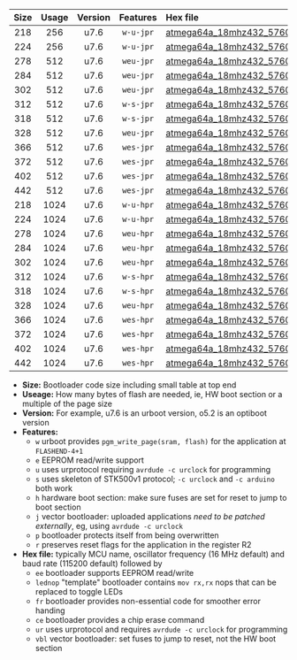 |Size|Usage|Version|Features|Hex file|
|:-:|:-:|:-:|:-:|:--|
|218|256|u7.6|`w-u-jpr`|[atmega64a_18mhz432_57600bps_ur_vbl.hex](https://raw.githubusercontent.com/stefanrueger/urboot/main/bootloaders/atmega64a/fcpu_18mhz432/57600_bps/atmega64a_18mhz432_57600bps_ur_vbl.hex)|
|224|256|u7.6|`w-u-jpr`|[atmega64a_18mhz432_57600bps_lednop_ur_vbl.hex](https://raw.githubusercontent.com/stefanrueger/urboot/main/bootloaders/atmega64a/fcpu_18mhz432/57600_bps/atmega64a_18mhz432_57600bps_lednop_ur_vbl.hex)|
|278|512|u7.6|`weu-jpr`|[atmega64a_18mhz432_57600bps_ee_ur_vbl.hex](https://raw.githubusercontent.com/stefanrueger/urboot/main/bootloaders/atmega64a/fcpu_18mhz432/57600_bps/atmega64a_18mhz432_57600bps_ee_ur_vbl.hex)|
|284|512|u7.6|`weu-jpr`|[atmega64a_18mhz432_57600bps_ee_lednop_ur_vbl.hex](https://raw.githubusercontent.com/stefanrueger/urboot/main/bootloaders/atmega64a/fcpu_18mhz432/57600_bps/atmega64a_18mhz432_57600bps_ee_lednop_ur_vbl.hex)|
|302|512|u7.6|`weu-jpr`|[atmega64a_18mhz432_57600bps_ee_lednop_fr_ur_vbl.hex](https://raw.githubusercontent.com/stefanrueger/urboot/main/bootloaders/atmega64a/fcpu_18mhz432/57600_bps/atmega64a_18mhz432_57600bps_ee_lednop_fr_ur_vbl.hex)|
|312|512|u7.6|`w-s-jpr`|[atmega64a_18mhz432_57600bps_vbl.hex](https://raw.githubusercontent.com/stefanrueger/urboot/main/bootloaders/atmega64a/fcpu_18mhz432/57600_bps/atmega64a_18mhz432_57600bps_vbl.hex)|
|318|512|u7.6|`w-s-jpr`|[atmega64a_18mhz432_57600bps_lednop_vbl.hex](https://raw.githubusercontent.com/stefanrueger/urboot/main/bootloaders/atmega64a/fcpu_18mhz432/57600_bps/atmega64a_18mhz432_57600bps_lednop_vbl.hex)|
|328|512|u7.6|`weu-jpr`|[atmega64a_18mhz432_57600bps_ee_lednop_fr_ce_ur_vbl.hex](https://raw.githubusercontent.com/stefanrueger/urboot/main/bootloaders/atmega64a/fcpu_18mhz432/57600_bps/atmega64a_18mhz432_57600bps_ee_lednop_fr_ce_ur_vbl.hex)|
|366|512|u7.6|`wes-jpr`|[atmega64a_18mhz432_57600bps_ee_vbl.hex](https://raw.githubusercontent.com/stefanrueger/urboot/main/bootloaders/atmega64a/fcpu_18mhz432/57600_bps/atmega64a_18mhz432_57600bps_ee_vbl.hex)|
|372|512|u7.6|`wes-jpr`|[atmega64a_18mhz432_57600bps_ee_lednop_vbl.hex](https://raw.githubusercontent.com/stefanrueger/urboot/main/bootloaders/atmega64a/fcpu_18mhz432/57600_bps/atmega64a_18mhz432_57600bps_ee_lednop_vbl.hex)|
|402|512|u7.6|`wes-jpr`|[atmega64a_18mhz432_57600bps_ee_lednop_fr_vbl.hex](https://raw.githubusercontent.com/stefanrueger/urboot/main/bootloaders/atmega64a/fcpu_18mhz432/57600_bps/atmega64a_18mhz432_57600bps_ee_lednop_fr_vbl.hex)|
|442|512|u7.6|`wes-jpr`|[atmega64a_18mhz432_57600bps_ee_lednop_fr_ce_vbl.hex](https://raw.githubusercontent.com/stefanrueger/urboot/main/bootloaders/atmega64a/fcpu_18mhz432/57600_bps/atmega64a_18mhz432_57600bps_ee_lednop_fr_ce_vbl.hex)|
|218|1024|u7.6|`w-u-hpr`|[atmega64a_18mhz432_57600bps_ur.hex](https://raw.githubusercontent.com/stefanrueger/urboot/main/bootloaders/atmega64a/fcpu_18mhz432/57600_bps/atmega64a_18mhz432_57600bps_ur.hex)|
|224|1024|u7.6|`w-u-hpr`|[atmega64a_18mhz432_57600bps_lednop_ur.hex](https://raw.githubusercontent.com/stefanrueger/urboot/main/bootloaders/atmega64a/fcpu_18mhz432/57600_bps/atmega64a_18mhz432_57600bps_lednop_ur.hex)|
|278|1024|u7.6|`weu-hpr`|[atmega64a_18mhz432_57600bps_ee_ur.hex](https://raw.githubusercontent.com/stefanrueger/urboot/main/bootloaders/atmega64a/fcpu_18mhz432/57600_bps/atmega64a_18mhz432_57600bps_ee_ur.hex)|
|284|1024|u7.6|`weu-hpr`|[atmega64a_18mhz432_57600bps_ee_lednop_ur.hex](https://raw.githubusercontent.com/stefanrueger/urboot/main/bootloaders/atmega64a/fcpu_18mhz432/57600_bps/atmega64a_18mhz432_57600bps_ee_lednop_ur.hex)|
|302|1024|u7.6|`weu-hpr`|[atmega64a_18mhz432_57600bps_ee_lednop_fr_ur.hex](https://raw.githubusercontent.com/stefanrueger/urboot/main/bootloaders/atmega64a/fcpu_18mhz432/57600_bps/atmega64a_18mhz432_57600bps_ee_lednop_fr_ur.hex)|
|312|1024|u7.6|`w-s-hpr`|[atmega64a_18mhz432_57600bps.hex](https://raw.githubusercontent.com/stefanrueger/urboot/main/bootloaders/atmega64a/fcpu_18mhz432/57600_bps/atmega64a_18mhz432_57600bps.hex)|
|318|1024|u7.6|`w-s-hpr`|[atmega64a_18mhz432_57600bps_lednop.hex](https://raw.githubusercontent.com/stefanrueger/urboot/main/bootloaders/atmega64a/fcpu_18mhz432/57600_bps/atmega64a_18mhz432_57600bps_lednop.hex)|
|328|1024|u7.6|`weu-hpr`|[atmega64a_18mhz432_57600bps_ee_lednop_fr_ce_ur.hex](https://raw.githubusercontent.com/stefanrueger/urboot/main/bootloaders/atmega64a/fcpu_18mhz432/57600_bps/atmega64a_18mhz432_57600bps_ee_lednop_fr_ce_ur.hex)|
|366|1024|u7.6|`wes-hpr`|[atmega64a_18mhz432_57600bps_ee.hex](https://raw.githubusercontent.com/stefanrueger/urboot/main/bootloaders/atmega64a/fcpu_18mhz432/57600_bps/atmega64a_18mhz432_57600bps_ee.hex)|
|372|1024|u7.6|`wes-hpr`|[atmega64a_18mhz432_57600bps_ee_lednop.hex](https://raw.githubusercontent.com/stefanrueger/urboot/main/bootloaders/atmega64a/fcpu_18mhz432/57600_bps/atmega64a_18mhz432_57600bps_ee_lednop.hex)|
|402|1024|u7.6|`wes-hpr`|[atmega64a_18mhz432_57600bps_ee_lednop_fr.hex](https://raw.githubusercontent.com/stefanrueger/urboot/main/bootloaders/atmega64a/fcpu_18mhz432/57600_bps/atmega64a_18mhz432_57600bps_ee_lednop_fr.hex)|
|442|1024|u7.6|`wes-hpr`|[atmega64a_18mhz432_57600bps_ee_lednop_fr_ce.hex](https://raw.githubusercontent.com/stefanrueger/urboot/main/bootloaders/atmega64a/fcpu_18mhz432/57600_bps/atmega64a_18mhz432_57600bps_ee_lednop_fr_ce.hex)|

- **Size:** Bootloader code size including small table at top end
- **Useage:** How many bytes of flash are needed, ie, HW boot section or a multiple of the page size
- **Version:** For example, u7.6 is an urboot version, o5.2 is an optiboot version
- **Features:**
  + `w` urboot provides `pgm_write_page(sram, flash)` for the application at `FLASHEND-4+1`
  + `e` EEPROM read/write support
  + `u` uses urprotocol requiring `avrdude -c urclock` for programming
  + `s` uses skeleton of STK500v1 protocol; `-c urclock` and `-c arduino` both work
  + `h` hardware boot section: make sure fuses are set for reset to jump to boot section
  + `j` vector bootloader: uploaded applications *need to be patched externally*, eg, using `avrdude -c urclock`
  + `p` bootloader protects itself from being overwritten
  + `r` preserves reset flags for the application in the register R2
- **Hex file:** typically MCU name, oscillator frequency (16 MHz default) and baud rate (115200 default) followed by
  + `ee` bootloader supports EEPROM read/write
  + `lednop` "template" bootloader contains `mov rx,rx` nops that can be replaced to toggle LEDs
  + `fr` bootloader provides non-essential code for smoother error handing
  + `ce` bootloader provides a chip erase command
  + `ur` uses urprotocol and requires `avrdude -c urclock` for programming
  + `vbl` vector bootloader: set fuses to jump to reset, not the HW boot section
